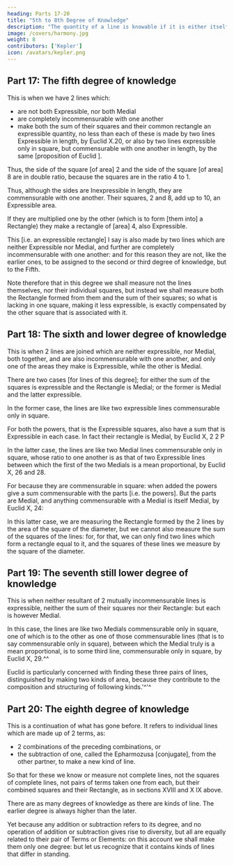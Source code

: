 ```yaml
---
heading: Parts 17-20
title: "5th to 8th Degree of Knowledge"
description: "The quantity of a line is knowable if it is either itself immediately measurable"
image: /covers/harmony.jpg
weight: 8
contributors: ['Kepler']
icon: /avatars/kepler.png
---
```




## Part 17: The fifth degree of knowledge

This is when we have 2 lines which:
- are not both Expressible, nor both Medial
- are completely incommensurable with one another
- make both the sum of their squares and their common rectangle an expressible quantity, no less than each of these is made by two lines Expressible in length, by Euclid X.20, or also by two lines expressible only in square, but commensurable with one another in length, by the same [proposition of Euclid ].

Thus, the side of the square [of area] 2 and the side of the square [of area] 8 are in double ratio, because the squares are in the ratio 4 to 1. 

Thus, although the sides are Inexpressible in length, they are commensurable with one another. Their squares, 2
and 8, add up to 10, an Expressible area. 

If they are multiplied one by the other (which is to form [them into] a Rectangle) they make a rectangle of [area] 4, also Expressible. 

This [i.e. an expressible rectangle] I say is also made by two lines which are neither Expressible nor Medial, and further are completely incommensurable with one another: and for this reason they are not, like the earlier ones, to be
assigned to the second or third degree of knowledge, but to the Fifth.

Note therefore that in this degree we shall measure not the lines themselves, nor their individual squares, but instead we shall measure both the Rectangle formed from them and the sum of their squares; so what is lacking in one square, making it less expressible, is exactly compensated by the other square that is associated with it.


## Part 18: The sixth and lower degree of knowledge 

This is when 2 lines are joined which are neither expressible, nor Medial, both together, and are also
incommensurable with one another, and only one of the areas they
make is Expressible, while the other is Medial. 

There are two cases [for lines of this degree]; for either the sum of the squares is expressible and the Rectangle is Medial; or the former is Medial and the latter expressible.

In the former case, the lines are like two expressible lines commensurable
only in square.

For both the powers, that is the Expressible squares, also have a sum that is Expressible in each case. In fact their rectangle is Medial, by Euclid X, 2 2 P

In the latter case, the lines are like two Medial lines commensurable only in square, whose ratio to one another is as that of two Expressible lines between which the first of the two Medials is a mean proportional, by Euclid X, 26
and 28.

For because they are commensurable in square: when added the powers give a sum commensurable with the parts [i.e. the powers]. But the parts are Medial, and anything commensurable with a Medial is itself Medial, by Euclid
X, 24:

In this latter case, we are measuring the Rectangle formed by the 2 lines by the area of the square of the diameter, but we cannot also measure the sum of the squares of the lines: for, for that, we can only find two lines which form a rectangle equal to it, and the squares of these lines we measure by the square of the diameter.


## Part 19: The seventh still lower degree of knowledge

This  is when neither resultant of 2 mutually incommensurable lines is expressible, neither the sum of their squares nor their Rectangle: but each is however Medial. 

In this case, the lines are like two Medials commensurable only in square, one of which is to the other as one of those commensurable lines (that is to say commensurable only in square), between which the Medial truly is a mean proportional, is to some third line, commensurable only in square, by Euclid X, 29.^^ 

Euclid is particularly concerned with finding these three pairs of lines, distinguished by making two kinds of area, because they contribute to the composition and structuring of following kinds.'^'^


## Part 20: The eighth degree of knowledge

This is a continuation of what has gone before. It refers to individual lines which are made up of 2 terms, as:
- 2 combinations of the preceding combinations, or 
- the subtraction of one, called the Epharmozusa [conjugate], from the other partner, to make a new kind of line. 

So that for these we know or measure not complete lines, not the squares of complete lines, not pairs of terms taken one from each, but their combined squares and their Rectangle, as in sections XVIII and X IX above.

There are as many degrees of knowledge as there are kinds of line. The earlier degree is always higher than the later. 

Yet because any addition or subtraction refers to its degree, and no operation of addition or subtraction gives rise to diversity, but all are equally related to their pair of Terms or Elements: on this account we shall make them only one degree: but let us recognize that it contains kinds of lines that differ in standing.

